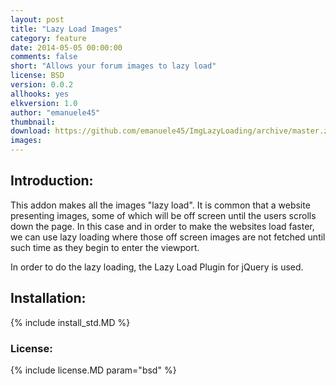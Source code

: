 ```yaml
---
layout: post
title: "Lazy Load Images"
category: feature
date: 2014-05-05 00:00:00
comments: false
short: "Allows your forum images to lazy load"
license: BSD
version: 0.0.2
allhooks: yes
elkversion: 1.0
author: "emanuele45"
thumbnail:
download: https://github.com/emanuele45/ImgLazyLoading/archive/master.zip
images:
---
```


## Introduction:
This addon makes all the images "lazy load".  It is common that a website presenting images, some of which will be off screen until the users scrolls down the page.  In this case and in order to make the websites load faster, we can use lazy loading where those off screen images are not fetched until such time as they begin to enter the viewport.

In order to do the lazy loading, the Lazy Load Plugin for jQuery is used.

## Installation:
{% include install_std.MD %}

### License:
{% include license.MD param="bsd" %}